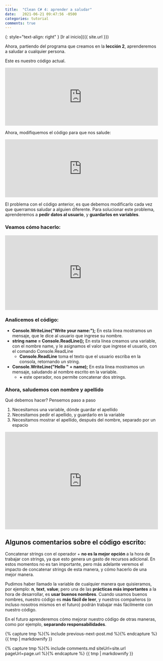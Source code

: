 ```yaml
---
title:  "Clean C# 4: aprender a saludar"
date:   2021-06-21 09:47:56 -0500
categories: tutorial
comments: true
---
```


{: style="text-align: right" }
[Ir al inicio]({{ site.url }})

Ahora, partiendo del programa que creamos en la **lección 2**, aprenderemos a saludar a cualquier persona.

Este es nuestro código actual.

<iframe
  src="https://carbon.now.sh/embed?bg=rgba%28171%2C+184%2C+195%2C+1%29&t=seti&wt=none&l=text%2Fx-csharp&width=680&ds=true&dsyoff=20px&dsblur=68px&wc=true&wa=true&pv=56px&ph=56px&ln=true&fl=1&fm=Hack&fs=14px&lh=133%25&si=false&es=2x&wm=false&code=Console.WriteLine%28%2522Hello%2520World%21%2522%29%253B"
  style="width: 100%; height: 191px; border:0; transform: scale(1); overflow:hidden;"
  sandbox="allow-scripts allow-same-origin">
</iframe>

Ahora, modifiquemos el código para que nos salude:
<iframe
  src="https://carbon.now.sh/embed?bg=rgba%28171%2C+184%2C+195%2C+1%29&t=seti&wt=none&l=text%2Fx-csharp&width=680&ds=true&dsyoff=20px&dsblur=68px&wc=true&wa=true&pv=56px&ph=56px&ln=true&fl=1&fm=Hack&fs=14px&lh=133%25&si=false&es=2x&wm=false&code=Console.WriteLine%28%2522Hello%2520Frank%21%2522%29%253B"
  style="width: 100%; height: 191px; border:0; transform: scale(1); overflow:hidden;"
  sandbox="allow-scripts allow-same-origin">
</iframe>

El problema con el código anterior, es que debemos modificarlo cada vez que querramos saludar a alguien diferente. 
Para solucionar este problema, aprenderemos a **pedir datos al usuario**, y **guardarlos en variables**.

### Veamos cómo hacerlo:

<iframe
  src="https://carbon.now.sh/embed?bg=rgba%28171%2C+184%2C+195%2C+1%29&t=seti&wt=none&l=text%2Fx-csharp&width=680&ds=true&dsyoff=20px&dsblur=68px&wc=true&wa=true&pv=56px&ph=56px&ln=true&fl=1&fm=Hack&fs=14px&lh=133%25&si=false&es=2x&wm=false&code=Console.WriteLine%28%2522Write%2520your%2520name%253A%2522%29%253B%250Astring%2520name%2520%253D%2520Console.ReadLine%28%29%253B%250A%250AConsole.WriteLine%28%2522Hello%2520%2522%2520%252B%2520name%29%253B"
  style="width: 100%; height: 246px; border:0; transform: scale(1); overflow:hidden;"
  sandbox="allow-scripts allow-same-origin">
</iframe>

### Analicemos el código:

- **Console.WriteLine("Write your name:");** En esta línea mostramos un mensaje, que le dice al usuario que ingrese su nombre.
- **string name = Console.ReadLine();** En esta línea creamos una variable, con el nombre name, y le asignamos el valor que ingrese el usuario, con el comando Console.ReadLine
    - **Console.ReadLine** toma el texto que el usuario escriba en la consola, retornando un string.
- **Console.WriteLine("Hello " + name);** En esta línea mostramos un mensaje, saludando al nombre escrito en la variable.
    - **+** este operador, nos permite concatenar dos strings.

### Ahora, saludemos con nombre y apellido

Qué debemos hacer? Pensemos paso a paso
1. Necesitamos una variable, dónde guardar el apellido
2. Necesitamos pedir el apellido, y guardarlo en la variable
3. Necesitamos mostrar el apellido, después del nombre, separado por un espacio

<iframe
  src="https://carbon.now.sh/embed?bg=rgba%28171%2C+184%2C+195%2C+1%29&t=seti&wt=none&l=text%2Fx-csharp&width=680&ds=true&dsyoff=20px&dsblur=68px&wc=true&wa=true&pv=56px&ph=56px&ln=true&fl=1&fm=Hack&fs=14px&lh=133%25&si=false&es=2x&wm=false&code=Console.WriteLine%28%2522Write%2520your%2520name%253A%2522%29%253B%250Astring%2520name%2520%253D%2520Console.ReadLine%28%29%253B%250A%250AConsole.WriteLine%28%2522Write%2520your%2520last%2520name%253A%2522%29%253B%250Astring%2520lastName%2520%253D%2520Console.ReadLine%28%29%253B%250A%250AConsole.WriteLine%28%2522Hello%2520%2522%2520%252B%2520name%2520%252B%2520%2522%2520%2522%2520%252B%2520lastName%29%253B%250A"
  style="width: 100%; height: 321px; border:0; transform: scale(1); overflow:hidden;"
  sandbox="allow-scripts allow-same-origin">
</iframe>

## Algunos comentarios sobre el código escrito:

Concatenar strings con el operador + **no es la mejor opción** a la hora de trabajar con strings, ya que esto genera un gasto de recursos adicional.
En estos momentos no es tan importante, pero más adelante veremos el impacto de concatenar strings de esta manera, y cómo hacerlo de una mejor manera.

Pudimos haber llamado la variable de cualquier manera que quisieramos, por ejemplo: **n**, **text**, **value**; pero una de las **prácticas más importantes** a la hora de desarrollar, es **usar buenos nombres**.
Cuando usamos buenos nombres, nuestro código es **más fácil de leer**, y nuestros compañeros (o incluso nosotros mismos en el futuro) podrán trabajar más fácilmente con nuestro código.

En el futuro aprenderemos cómo mejorar nuestro código de otras maneras, como por ejemplo, **separando responsabilidades**.

{% capture tmp %}{% include previous-next-post.md %}{% endcapture %}
{{ tmp | markdownify }}

{% capture tmp %}{% include comments.md siteUrl=site.url pageUrl=page.url %}{% endcapture %}
{{ tmp | markdownify }}